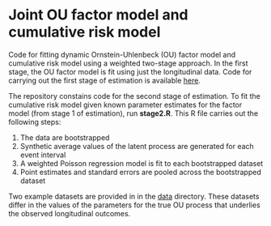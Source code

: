 # Joint OU factor model and cumulative risk model
Code for fitting dynamic Ornstein-Uhlenbeck (OU) factor model and cumulative risk model using a weighted two-stage approach.  In the first stage, the OU factor model is fit using just the longitudinal data.  Code for carrying out the first stage of estimation is available [here](https://github.com/madelineabbott/OUF).

The repository constains code for the second stage of estimation.  To fit the cumulative risk model given known parameter estimates for the factor model (from stage 1 of estimation), run **stage2.R**.  This R file carries out the following steps:

1. The data are bootstrapped
2. Synthetic average values of the latent process are generated for each event interval
3. A weighted Poisson regression model is fit to each bootstrapped dataset
4. Point estimates and standard errors are pooled across the bootstrapped dataset

Two example datasets are provided in in the [data](/data) directory.  These datasets differ in the values of the parameters for the true OU process that underlies the observed longitudinal outcomes.

